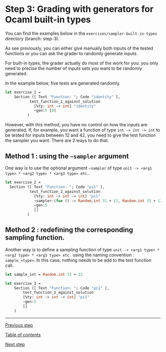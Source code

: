 # Step 3: Grading with generators for Ocaml built-in types
 You can find the examples below in the
	`exercises/sampler-built-in-types` directory (branch: step-3).
	
As see previously, you can either give manually both inputs of the
tested functions or you can ask the grader to randomly generate
inputs. 

For built-in types, the grader actually do most of the work for
you: you only need to precise the number of inputs sets you want to be
randomly generated.

In the example below, five tests are generated randomly.

```ocaml
let exercise_1 =
	Section ([ Text "Function: "; Code "identity" ],
           test_function_1_against_solution
             [%ty: int -> int] "identity"
             ~gen:5 [0]
          )
```


However, with this method, you have no control on how the inputs are
generated. If, for example, you want a function of type `int -> int ->
int` to be tested for inputs between 12 and 42, you need to give the
test function the sampler you want. There are 2 ways to do that. 

## Method 1 : using the `~sampler` argument
One way is to use the optional argument `~sampler` of type `unit ->
<arg1 type> * <arg2 type> * <arg3 type> etc.`.

```ocaml
let exercise_2 =
  Section ([ Text "Function: "; Code "pi1" ],
           test_function_2_against_solution
             [%ty: int -> int -> int] "pi1"
             ~sampler:(fun () -> Random.int 31 + 12, Random.int 31 + 12)
             ~gen:5
             []
          )
```

## Method 2 : redefining the corresponding sampling function.
Another way is to define a sampling function of type `unit -> <arg1
type> * <arg2 type> * <arg3 type> etc.` using the naming convention :
`sample_<type>`. In this case, nothing needs to be add to the test
function call.

```ocaml
let sample_int = Random.int 31 + 12

let exercise_3 =
	Section ([ Text "Function: "; Code "pi1" ],
		test_function_2_against_solution
		[%ty: int -> int -> int] "pi1"
		~gen:5
		[]
	)
```

---
[Previous step](https://github.com/ocaml-sf/learn-ocaml/blob/master/docs/tutorials/step-2.md)

[Table of contents](https://github.com/ocaml-sf/learn-ocaml/blob/master/docs/howto-write-exercises.md)

[Next step](https://github.com/ocaml-sf/learn-ocaml/blob/master/docs/tutorials/step-4.md)
